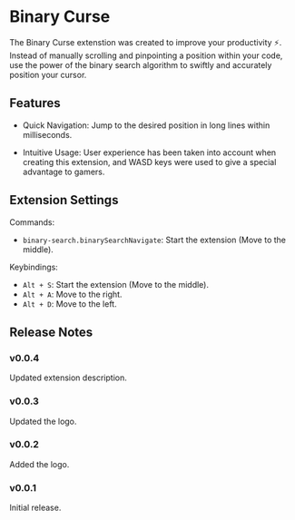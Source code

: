 # Binary Curse

The Binary Curse extenstion was created to improve your productivity ⚡. Instead of manually scrolling and pinpointing a position within your code, use the power of the binary search algorithm to swiftly and accurately position your cursor.

## Features

* Quick Navigation: Jump to the desired position in long lines within milliseconds.

* Intuitive Usage: User experience has been taken into account when creating this extension, and WASD keys were used to give a special advantage to gamers.

## Extension Settings

Commands:

* `binary-search.binarySearchNavigate`: Start the extension (Move to the middle).

Keybindings:

* `Alt + S`: Start the extension (Move to the middle).
* `Alt + A`: Move to the right.
* `Alt + D`: Move to the left.

## Release Notes

### v0.0.4

Updated extension description.

### v0.0.3

Updated the logo.

### v0.0.2

Added the logo.

### v0.0.1

Initial release.

